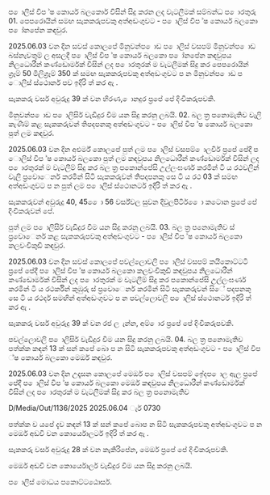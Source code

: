 ප ොලිස් විප ්ෂ කොර්ය බලකොර් විසින් සිදු කරන ලද වැටලීමක් සම්බන්ධ ප ොරතුරු 01. පෙපරොයින් සමඟ සැකකරුපවකු අත්අඩංගුවට - ප ොලිස් විප ්ෂ කොර්ය බලකො ප ෝනපේන කඳවුර.

2025.06.03 වන දින සවස් කොලපේ මිනුවන්ප ොඩ ප ොලිස් වසපම් මිනුවන්ප ොඩ බස්නැවතුම් ල අසලදී ප ොලිස් විප ්ෂ කොර්ය බලකො ප ෝනපේන කඳවුපය නිලධොරීන් කණ්ඩොර්මක් විසින් ලද ප ොරතුරක් ම වැටලීමක් සිදු කර පෙපරොයින් ග්‍රෑම් 50 මිලිග්‍රෑම් 350 ක් සමඟ සැකකරුපවකු අත්අඩංගුවට ප න මිනුවන්ප ොඩ ප ොලිස් ස්ථොනර් පව ඉදිරි ත් කර ඇ .

සැකකරු වර්ස අවුරුදු 39 ක් වන හිරණ, ොනදුර ප්‍රපේ පේ දිංචිකරුපවකි.

මිනුවන්ප ොඩ ප ොලිසිර් වැඩිදුර විම යන සිදු කරනු ලබයි. 02. බල ත්‍ර පනොමැතිව වැලි කැණීම් කළ සැකකරුවන් තිපදපනකු අත්අඩංගුවට - ප ොලිස් විප ්ෂ කොර්ය බලකො පුත් ලම කඳවුර.

2025.06.03 වන දින අළුර්ම් කොලපේ පුත් ලම ප ොලිස් වසපම් ොලවිර් ප්‍රපේ පේදී ප ොලිස් විප ්ෂ කොර්ය බලකො පුත් ලම කඳවුපය නිලධොරීන් කණ්ඩොර්මක් විසින් ලද ප ොරතුරක් ම වැටලීම් සිදු කර බල ත්‍ර පකොන්පේසි උල්ලංඝණර් කරමින් ටි ය රථවලින් වැලි ප්‍රවොෙනර් කරමින් සිටි සැකකරුවන් තිපදපනකු සෙ ටි ය රථ 03 ක් සමඟ අත්අඩංගුවට ප න පුත් ලම ප ොලිස් ස්ථොනර්ට ඉදිරි ත් කර ඇ .

සැකකරුවන් අවුරුදු 40, 45 ෙො 56 වර්ස්වල සුවන දිවුලපිටිර් ෙො කටොන ප්‍රපේ පේ දිංචිකරුවන් පේ.

පුත් ලම ප ොලිසිර් වැඩිදුර විම යන සිදු කරනු ලබයි. 03. බල ත්‍ර පනොමැතිව ස් ප්‍රවොෙනර් කළ සැකකරුපවකු අත්අඩංගුවට - ප ොලිස් විප ්ෂ කොර්ය බලකො කලවංචිකුඩි කඳවුර.

2025.06.03 වන දින සවස් කොලපේ පවල්ලොවලි ප ොලිස් වසපම් කයිකොට්ටටි ප්‍රපේ පේදී ප ොලිස් විප ්ෂ කොර්ය බලකො කලවංචිකුඩි කඳවුපය නිලධොරීන් කණ්ඩොර්මක් විසින් ලද ප ොරතුරක් ම වැටලීම් සිදු කර පකොන්පේසි උල්ලංඝණර් කරමින් ටි ය රථර්කින් කුඹුරු ස් ප්‍රවොෙනර් කරමින් සිටි සැකකරුවන් සිේ පදපනකු සෙ ටි ය රථර්ද සමඟින් අත්අඩංගුවට ප න පවල්ලොවලි ප ොලිස් ස්ථොනර්ට ඉදිරි ත් කර ඇ .

සැකකරු වර්ස අවුරුදු 39 ක් වන රජ ල ැන්න, අම් ොර ප්‍රපේ පේ දිංචිකරුපවකි.

පවල්ලොවලි ප ොලිසිර් වැඩිදුර විම යන සිදු කරනු ලබයි. 04. බල ත්‍ර පනොමැතිව පත්ක්ක කඳන් 13 ක් සන් කපේ බො ප න සිටි සැකකරුපවකු අත්අඩංගුවට - ප ොලිස් විප ්ෂ කොර්ය බලකො මෙඔර් කඳවුර.

2025.06.03 වන දින උදෑසන කොලපේ මෙඔර් ප ොලිස් වසපම් ඉේදප ොල ඇල ප්‍රපේ පේදී ප ොලිස් විප ්ෂ කොර්ය බලකො මෙඔර් කඳවුපය නිලධොරීන් කණ්ඩොර්මක් විසින් ලද ප ොරතුරක් ම වැටලීමක් සිදු කර බල ත්‍ර පනොමැතිව

D/Media/Out/1136/2025 2025.06.04 ැර් 0730

පත්ක්ක ව යපේ දැව කඳන් 13 ක් සන් කපේ බොප න සිටි සැකකරුපවකු අත්අඩංගුවට ප න මෙඔර් අඩවි වන කොර්යොලර්ට ඉදිරි ත් කර ඇ .

සැකකරු වර්ස අවුරුදු 28 ක් වන කැකිරිපේන, මෙඔර් ප්‍රපේ පේ දිංචිකරුපවකි.

මෙඔර් අඩවි වන කොර්යොලර් වැඩිදුර විම යන සිදු කරනු ලබයි.

ප ොලිස් මොධය පකොට්ටඨොසර්.
